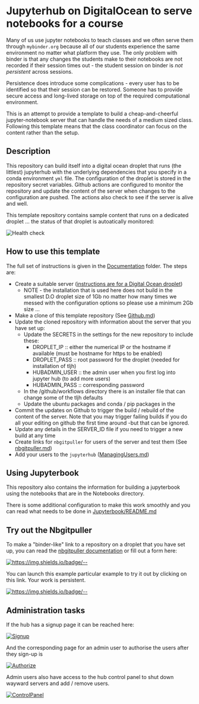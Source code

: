 # Jupyterhub on DigitalOcean to serve notebooks for a course

Many of us use jupyter notebooks to teach classes and we often serve them through `mybinder.org` because all of our students experience the same environment no matter what platform they use. The only problem with binder is that any changes the students make to their notebooks are not recorded if their session times out - the student session on binder is *not persistent* across sessions. 

Persistence does introduce some complications - every user has to be identified so that their session can be restored. Someone has to provide secure access and long-lived storage on top of the required computational environment.   

This is an attempt to provide a template to build a cheap-and-cheerful jupyter-notebook server that can handle the needs of a medium sized class. Following this template means that the class coordinator can focus on the content rather than the setup. 

## Description

This repository can build itself into a digital ocean droplet that runs (the littlest) jupyterhub with the underlying dependencies that you specify in a conda environment `yml` file. The configuration of the droplet
is stored in the repository secret variables. Github actions are configured to monitor the repository and update
the content of the server when changes to the configuration are pushed. The actions also check to see if the server
is alive and well. 

This template repository contains sample content that runs on a dedicated droplet ... the status of that droplet
is autoatically monitored:
 
![Health check](https://github.com/ANU-RSES-Education/droplet-template/workflows/Health%20check/badge.svg)


## How to use this template

The full set of instructions is given in the [Documentation](Documentation) folder. The steps are:

  - Create a suitable server ([instructions are for a Digital Ocean droplet](Documentation/DigitalOcean.md))
     - NOTE - the installation that is used here does not build in the smallest D.O droplet size of 1Gb no matter how
              many times we messed with the configuration options so please use a minimum 2Gb size ... 
  - Make a clone of this template repository (See [Github.md](Documentation/Github.md))
  - Update the cloned repository with information about the server that you have set up:
     - Update the SECRETS in the settings for the new repository to include these:
        - DROPLET_IP :: either the numerical IP or the hostname if available (must be hostname for https to be enabled)
        - DROPLET_PASS ::  root password for the droplet (needed for installation of tljh)
        - HUBADMIN_USER :: the admin user when you first log into jupyter hub (to add more users)
        - HUBADMIN_PASS :: corresponding password 
     - In the /github/workflows directory there is an installer file that can change some of the tljh defaults
     - Update the ubuntu packages and conda / pip packages in the 
  - Commit the updates on Github to trigger the build / rebuild of the content of the server.
       Note that you may trigger failing builds if you do all your editing on github the first time around -but that can be ignored.
  - Update any details in the SERVER_ID file if you need to trigger a new build at any time
  - Create links for `nbgitpuller` for users of the server and test them (See [nbgitpuller.md](Documentation/nbgitpuller.md )) 
  - Add your users to the `jupyterhub` ([ManagingUsers.md](Documentation/ManagingUsers.md))



## Using Jupyterbook

This repository also contains the information for building a jupyterbook using the notebooks that are in
the Notebooks directory.

There is some additional configuration to make this work smoothly and you can read what needs to be done 
in [Jupyterbook/README.md](Jupyterbook/README.md)

## Try out the Nbgitpuller

To make a "binder-like" link to a repository on a droplet that you have set up, you can read the [nbgitpuller documentation](https://jupyterhub.github.io/nbgitpuller/link.html) or fill out a form here:

[![https://img.shields.io/badge/<LABEL>-<MESSAGE>-<COLOR>](https://img.shields.io/badge/Admin-LinkMaker-Red)](https://jupyterhub.github.io/nbgitpuller/link.html?hub=https://test.rses.underworldcloud.org&repo=https://github.com/ANU-RSES-Education/droplet-template)

You can launch this example particular example to try it out by clicking on this link. Your work is persistent. 

[![https://img.shields.io/badge/<LABEL>-<MESSAGE>-<COLOR>](https://img.shields.io/badge/Launch-Demo-blue)](https://test.rses.underworldcloud.org/hub/user-redirect/git-pull?repo=https%3A%2F%2Fgithub.com%2FANU-RSES-Education%2Fdroplet-template&urlpath=tree%2Fdroplet-template%2FStartHere.ipynb&branch=master)
    
## Administration tasks
    
If the hub has a signup page it can be reached here:
    
[![Signup](https://img.shields.io/badge/User-Signup-blue)](https://test.rses.underworldcloud.org/hub/signup)

And the corresponding page for an admin user to authorise the users after they sign-up is
    
[![Authorize](https://img.shields.io/badge/Admin-Authorize-Red)](https://test.rses.underworldcloud.org/hub/authorize)
   
Admin users also have access to the hub control panel to shut down wayward servers and add / remove users. 
    
[![ControlPanel](https://img.shields.io/badge/Admin-HubControlPanel-Red)](https://test.rses.underworldcloud.org/hub/admin)
    
    



